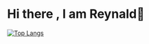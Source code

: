 # Hi there , I am Reynald👋

[![Top Langs](https://github-readme-stats.vercel.app/api/top-langs/?username=anuraghazra)](https://github.com/reynaldjoabet/github-readme-stats)
